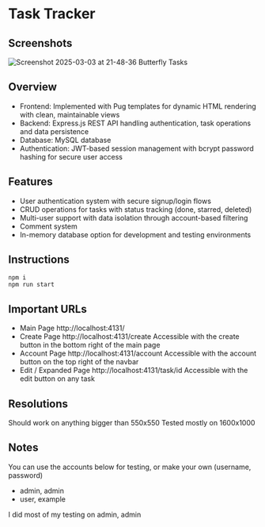 # Task Tracker

## Screenshots
![Screenshot 2025-03-03 at 21-48-36 Butterfly Tasks](https://github.com/user-attachments/assets/fd7d58ca-7d0e-42cd-8ccc-ec03bca69f3b)

## Overview
- Frontend: Implemented with Pug templates for dynamic HTML rendering with clean, maintainable views
- Backend: Express.js REST API handling authentication, task operations and data persistence
- Database: MySQL database
- Authentication: JWT-based session management with bcrypt password hashing for secure user access

## Features
- User authentication system with secure signup/login flows
- CRUD operations for tasks with status tracking (done, starred, deleted)
- Multi-user support with data isolation through account-based filtering
- Comment system
- In-memory database option for development and testing environments


## Instructions
```
npm i
npm run start
```

## Important URLs
- Main Page http://localhost:4131/
- Create Page http://localhost:4131/create Accessible with the create button in the bottom right of the main page
- Account Page http://localhost:4131/account Accessible with the account button on the top right of the navbar
- Edit / Expanded Page http://localhost:4131/task/id Accessible with the edit button on any task

## Resolutions
Should work on anything bigger than 550x550
Tested mostly on 1600x1000

## Notes
You can use the accounts below for testing, or make your own (username, password)
- admin, admin
- user, example

I did most of my testing on admin, admin
